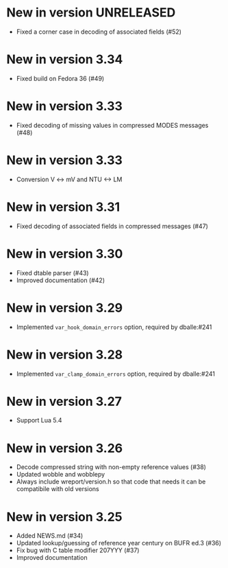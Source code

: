 # New in version UNRELEASED

* Fixed a corner case in decoding of associated fields (#52)

# New in version 3.34

* Fixed build on Fedora 36 (#49)

# New in version 3.33

* Fixed decoding of missing values in compressed MODES messages (#48)

# New in version 3.33

* Conversion V <-> mV and NTU <-> LM

# New in version 3.31

* Fixed decoding of associated fields in compressed messages (#47)

# New in version 3.30

* Fixed dtable parser (#43)
* Improved documentation (#42)

# New in version 3.29

* Implemented `var_hook_domain_errors` option, required by dballe:#241

# New in version 3.28

* Implemented `var_clamp_domain_errors` option, required by dballe:#241

# New in version 3.27

* Support Lua 5.4

# New in version 3.26

* Decode compressed string with non-empty reference values (#38)
* Updated wobble and wobblepy
* Always include wreport/version.h so that code that needs it can be compatibile with old versions

# New in version 3.25

* Added NEWS.md (#34)
* Updated lookup/guessing of reference year century on BUFR ed.3 (#36)
* Fix bug with C table modifier 207YYY (#37)
* Improved documentation
